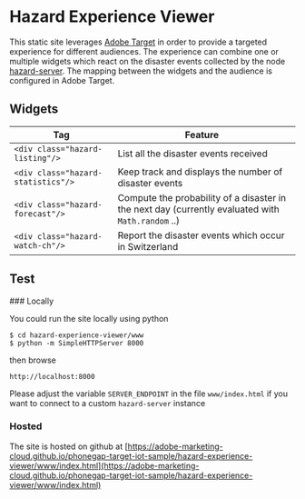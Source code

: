 Hazard Experience Viewer
========================

This static site leverages [Adobe Target](https://www.adobe.com/marketing-cloud/testing-targeting.html) in order to provide a targeted experience for different audiences.
The experience can combine one or multiple widgets which react on the disaster events collected by the node [hazard-server](../). The mapping between the widgets and the audience is configured in Adobe Target.

## Widgets


|Tag                                | Feature  
|-----------------------------------|-----------------------------------
|`<div class="hazard-listing"/>`    | List all the disaster events received
|`<div class="hazard-statistics"/>` | Keep track and displays the number of disaster events 
|`<div class="hazard-forecast"/>`   | Compute the probability of a disaster in the next day (currently evaluated with `Math.random` ..)
|`<div class="hazard-watch-ch"/>`   | Report the disaster events which occur in Switzerland


## Test

### Locally

You could run the site locally using python

```
$ cd hazard-experience-viewer/www
$ python -m SimpleHTTPServer 8000
```

then browse

```
http://localhost:8000
```

Please adjust the variable `SERVER_ENDPOINT` in the file `www/index.html` if you want to connect to a custom `hazard-server` instance 

### Hosted

The site is hosted on github at [https://adobe-marketing-cloud.github.io/phonegap-target-iot-sample/hazard-experience-viewer/www/index.html](https://adobe-marketing-cloud.github.io/phonegap-target-iot-sample/hazard-experience-viewer/www/index.html)
